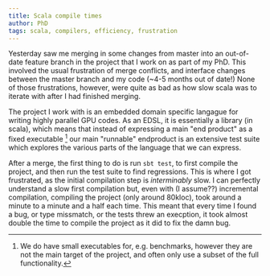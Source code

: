 ```yaml
---
title: Scala compile times
author: PhD
tags: scala, compilers, efficiency, frustration
---
```


Yesterday saw me merging in some changes from master into an out-of-date feature branch in the project that I work on as part of my PhD. This involved the usual frustration of merge conflicts, and interface changes between the master branch and my code (~4-5 months out of date!) None of those frustrations, however, were quite as bad as how slow scala was to iterate with after I had finished merging.

The project I work with is an embedded domain specific langague for writing highly parallel GPU codes. As an EDSL, it is essentially a library (in scala), which means that instead of expressing a main "end product" as a fixed executable [^1] our main "runnable" endproduct is an extensive test suite which explores the various parts of the language that we can express. 

After a merge, the first thing to do is run `sbt test`, to first compile the project, and then run the test suite to find regressions. This is where I got frustrated, as the initial compilation step is *interminably* slow. I can perfectly understand a slow first compilation but, even with (I assume??) incremental compilation, compiling the project (only around 80kloc), took around a minute to a minute and a half each time. This meant that every time I found a bug, or type missmatch, or the tests threw an execption, it took almost double the time to compile the project as it did to fix the damn bug. 

[^1]: We do have small executables for, e.g. benchmarks, however they are not the main target of the project, and often only use a subset of the full functionality. 